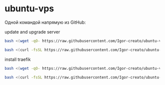 # ubuntu-vps
Одной командой напрямую из GitHub:

update and upgrade server

```bash
bash <(wget -qO- https://raw.githubusercontent.com/Igor-creato/ubuntu-vps/main/install.sh)
```
```bash
bash <(curl -fsSL https://raw.githubusercontent.com/Igor-creato/ubuntu-vps/main/install.sh)
```
install traefik
```bash
bash <(wget -qO- https://raw.githubusercontent.com/Igor-creato/ubuntu-vps/main/docker-files/traefik/setup-traefik.sh)
```
```bash
bash <(curl -fsSL https://raw.githubusercontent.com/Igor-creato/ubuntu-vps/main/docker-files/traefik/setup-traefik.sh)
```
